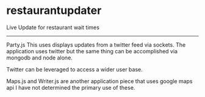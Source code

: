 restaurantupdater
=================

Live Update for restaurant wait times

************
Party.js
This uses displays updates from a twitter feed via sockets.
The application uses twitter but the same thing can be accomplished via mongodb and node alone.

Twitter can be leveraged to access a wider user base.

Maps.js and Writer.js are another application piece that uses google maps api I have not determined the primary use of these.